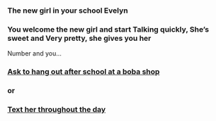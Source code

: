 ### The new girl in your school Evelyn

### You welcome the new girl and start Talking quickly, She’s sweet and Very pretty, she gives you her
Number and you…

### [Ask to hang out after school at a boba shop](boba.md)

### or

### [Text her throughout the day](texther.md)


